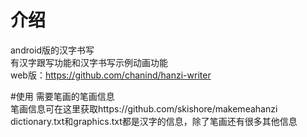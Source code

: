# 介绍
android版的汉字书写<br>
有汉字跟写功能和汉字书写示例动画功能<br>
web版：https://github.com/chanind/hanzi-writer

#使用
需要笔画的笔画信息<br>
笔画信息可在这里获取https://github.com/skishore/makemeahanzi<br>
dictionary.txt和graphics.txt都是汉字的信息，除了笔画还有很多其他信息
